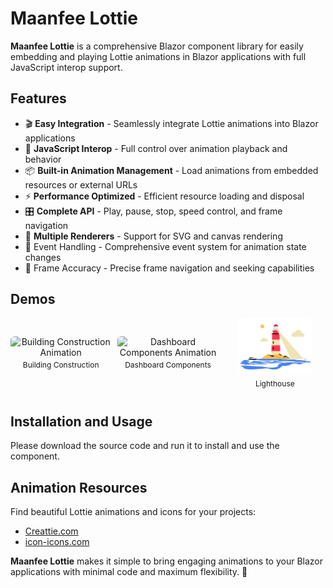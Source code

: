 ﻿# Maanfee Lottie
**Maanfee Lottie** is a comprehensive Blazor component library for easily embedding and playing Lottie animations in Blazor applications with full JavaScript interop support.

## Features

- 🎬 **Easy Integration** - Seamlessly integrate Lottie animations into Blazor applications
- 🔧 **JavaScript Interop** - Full control over animation playback and behavior
- 📦 **Built-in Animation Management** - Load animations from embedded resources or external URLs
- ⚡ **Performance Optimized** - Efficient resource loading and disposal
- 🎛️ **Complete API** - Play, pause, stop, speed control, and frame navigation
- 🔄 **Multiple Renderers** - Support for SVG and canvas rendering
- 🔔 Event Handling - Comprehensive event system for animation state changes
- 🎯 Frame Accuracy - Precise frame navigation and seeking capabilities

## Demos
<div style="display: flex; gap: 10px; justify-content: center; align-items: center; flex-wrap: nowrap;">
    <div style="text-align: center; flex: 1; min-width: 0;">
        <img src="SolutionItems/Screenshots/BuildingConstruction.gif" alt="Building Construction Animation" style="width: 120px; height: 90px; object-fit: cover; border-radius: 6px;" />
        <p style="margin-top: 4px; font-size: 12px; white-space: nowrap; overflow: hidden; text-overflow: ellipsis;">Building Construction</p>
    </div>
    <div style="text-align: center; flex: 1; min-width: 0;">
        <img src="SolutionItems/Screenshots/DashboardComponents.gif" alt="Dashboard Components Animation" style="width: 120px; height: 90px; object-fit: cover; border-radius: 6px;" />
        <p style="margin-top: 4px; font-size: 12px; white-space: nowrap; overflow: hidden; text-overflow: ellipsis;">Dashboard Components</p>
    </div>
    <div style="text-align: center; flex: 1; min-width: 0;">
        <img src="SolutionItems/Screenshots/Lighthouse.gif" alt="Lighthouse Animation" style="width: 120px; height: 90px; object-fit: cover; border-radius: 6px;" />
        <p style="margin-top: 4px; font-size: 12px; white-space: nowrap; overflow: hidden; text-overflow: ellipsis;">Lighthouse</p>
    </div>
</div>

## Installation and Usage
Please download the source code and run it to install and use the component.

## Animation Resources 
Find beautiful Lottie animations and icons for your projects:
- <a href="https://creattie.com/lottie-animated-illustrations/all?type=free&orderBy=order&page=1" target="_blank">Creattie.com</a>
- <a href="https://icon-icons.com/pack/University/4302" target="_blank">icon-icons.com</a>

**Maanfee Lottie** makes it simple to bring engaging animations to your Blazor applications with minimal code and maximum flexibility. 🚀